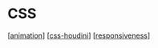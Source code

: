 # CSS

[[animation]]
[[css-houdini]]
[[responsiveness]]

[//begin]: # "Autogenerated link references for markdown compatibility"
[animation]: animation.md "Ways to do animation on web"
[css-houdini]: css-houdini.md "css houdini"
[responsiveness]: responsiveness.md "Responsiveness"
[//end]: # "Autogenerated link references"
